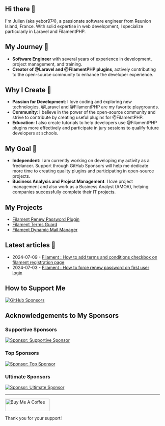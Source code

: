 ## Hi there 👋

I'm Julien (aka yebor974), a passionate software engineer from Reunion Island, France. With solid expertise in web development, I specialize particularly in Laravel and FilamentPHP.

## My Journey 🚀

- **Software Engineer** with several years of experience in development, project management, and training.
- **Creator of @Laravel and @FilamentPHP plugins**, actively contributing to the open-source community to enhance the developer experience.

## Why I Create 🌟

- **Passion for Development**: I love coding and exploring new technologies. @Laravel and @FilamentPHP are my favorite playgrounds.
- **Community**: I believe in the power of the open-source community and strive to contribute by creating useful plugins for @FilamentPHP.
- **Education**: I also create tutorials to help developers use @FilamentPHP plugins more effectively and participate in jury sessions to qualify future developers at schools.

## My Goal 💼

- **Independent**: I am currently working on developing my activity as a freelancer. Support through GitHub Sponsors will help me dedicate more time to creating quality plugins and participating in open-source projects.
- **Business Analysis and Project Management**: I love project management and also work as a Business Analyst (AMOA), helping companies successfully complete their IT projects.

## My Projects

- [Filament Renew Password Plugin](https://julienboyer.re/plugins/filament-renew-password/readme)
- [Filament Terms Guard](https://julienboyer.re/plugins/filament-terms-guard/readme)
- [Filament Dynamic Mail Manager](https://julienboyer.re/plugins/filament-dyn-mail-manager/readme)

## Latest articles 📝 

- 2024-07-09 - [Filament : How to add terms and conditions checkbox on filament registration page](http://julienboyer.re/posts/how-to-add-terms-and-conditions-checkbox-on-filament-registration-page)
- 2024-07-03 - [Filament : How to force renew password on first user login](https://julienboyer.re/posts/how-to-force-renew-password-on-first-user-login)

## How to Support Me

[![GitHub Sponsors](https://img.shields.io/badge/sponsor-GitHub%20Sponsors-yellow?logo=github)](https://github.com/sponsors/yebor974)

## Acknowledgements to My Sponsors

### Supportive Sponsors

[![Sponsor: Supportive Sponsor](https://img.shields.io/badge/Sponsor-Supportive%20Sponsor-blue?style=flat-square)](https://github.com/yebor974)

### Top Sponsors

[![Sponsor: Top Sponsor](https://img.shields.io/badge/Sponsor-Top%20Sponsor-green?style=flat-square)](https://github.com/yebor974)

### Ultimate Sponsors

[![Sponsor: Ultimate Sponsor](https://img.shields.io/badge/Sponsor-Ultimate%20Sponsor-orange?style=flat-square)](https://github.com/yebor974)

---

<a href="https://www.buymeacoffee.com/yebor974" target="_blank"><img src="https://cdn.buymeacoffee.com/buttons/v2/default-yellow.png" alt="Buy Me A Coffee" style="height: 40px !important;width: 144px !important;" ></a>

Thank you for your support!
